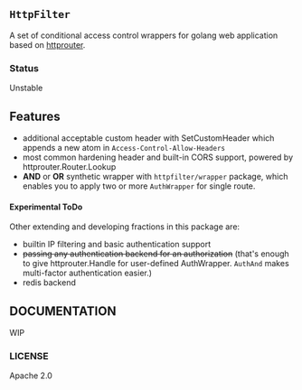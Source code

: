 ## `HttpFilter`

A set of conditional access control wrappers for golang web application based on [httprouter](https://github.com/julienschmidt/httprouter).

### Status

Unstable

## Features

* additional acceptable custom header with SetCustomHeader which appends a new atom in `Access-Control-Allow-Headers`
* most common hardening header and built-in CORS support, powered by httprouter.Router.Lookup
* **AND** or **OR** synthetic wrapper with `httpfilter/wrapper` package, which enables you to apply two or more `AuthWrapper` for single route.

#### Experimental ToDo

Other extending and developing fractions in this package are:

* builtin IP filtering and basic authentication support
* ~~passing any authentication backend for an authorization~~ (that's enough to give httprouter.Handle for user-defined AuthWrapper. `AuthAnd` makes multi-factor authentication easier.)
* redis backend

## DOCUMENTATION

WIP

### LICENSE

Apache 2.0